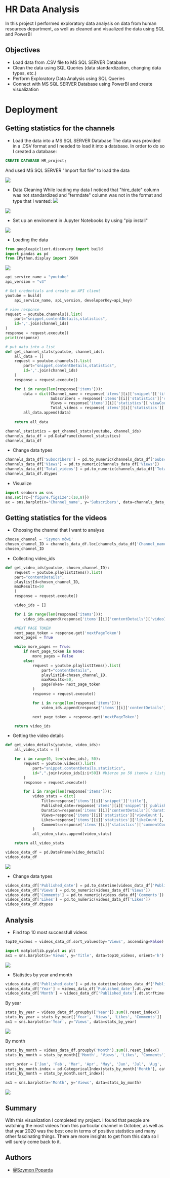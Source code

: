 # HR Data Analysis

In this project I performed exploratory data analysis on data from human resources department, as well as cleaned and visualized the data using SQL and PowerBI




## Objectives

- Load data from .CSV file to MS SQL SERVER Database
- Clean the data using SQL Queries (data standardization, changing data types, etc.)
- Perform Exploratory Data Analysis using SQL Queries
- Connect with MS SQL SERVER Database using PowerBI and create visualization



# Deployment
## Getting statistics for the channels

- Load the data into a MS SQL SERVER Database
The data was provided in a .CSV format and I needed to load it into a database. In order to do so I created a database:
```sql
CREATE DATABASE HR_project;
```

And used MS SQL SERVER "Import flat file" to load the data

![](images/load_data.png)

- Data Cleaning
While loading my data I noticed that "hire_date" column was not standardized and "termdate" column was not in the format and type that I wanted:
![](images/load_data_cleaning.png)

![](images/load_data_cleaning2.png)











- Set up an enviroment in Jupyter Notebooks by using "pip install"
  
![](images/yt_docs.png)

- Loading the data
``` python
from googleapiclient.discovery import build
import pandas as pd
from IPython.display import JSON
```

![](images/api_key.png)

``` python
api_service_name = "youtube"
api_version = "v3"

# Get credentials and create an API client
youtube = build(
    api_service_name, api_version, developerKey=api_key)
```

``` python
# view response
request = youtube.channels().list(
    part="snippet,contentDetails,statistics",
    id=','.join(channel_ids)
)
response = request.execute()
print(response)
```

``` python
# put data into a list
def get_channel_stats(youtube, channel_ids):
    all_data = []
    request = youtube.channels().list(
        part="snippet,contentDetails,statistics",
        id=','.join(channel_ids)
    )
    response = request.execute()

    for i in range(len(response['items'])):
        data = dict(Channel_name = response['items'][i]['snippet']['title'],
                    Subscribers = response['items'][i]['statistics']['subscriberCount'],
                    Views = response['items'][i]['statistics']['viewCount'],
                    Total_videos = response['items'][i]['statistics']['videoCount'])
        all_data.append(data)
        
    return all_data
```

``` python
channel_statistics = get_channel_stats(youtube, channel_ids)
channels_data_df = pd.DataFrame(channel_statistics)
channels_data_df
```

- Change data types
``` python
channels_data_df['Subscribers'] = pd.to_numeric(channels_data_df['Subscribers'])
channels_data_df['Views'] = pd.to_numeric(channels_data_df['Views'])
channels_data_df['Total_videos'] = pd.to_numeric(channels_data_df['Total_videos'])
channels_data_df.dtypes
```

- Visualize
``` python
import seaborn as sns
sns.set(rc={'figure.figsize':(10,8)})
ax = sns.barplot(x='Channel_name', y='Subscribers', data=channels_data_df)
```

## Getting statistics for the videos

- Choosing the channel that I want to analyse
``` python
choose_channel = 'Szymon mówi'
chosen_channel_ID = channels_data_df.loc[channels_data_df['Channel_name']==choose_channel]['Playlist_id'].iloc[0]
chosen_channel_ID
```

- Collecting video_ids
``` python
def get_video_ids(youtube, chosen_channel_ID):
    request = youtube.playlistItems().list(
    part="contentDetails",
    playlistId=chosen_channel_ID,
    maxResults=50
    )
    response = request.execute()

    video_ids = []

    for i in range(len(response['items'])):
        video_ids.append(response['items'][i]['contentDetails']['videoId'])

    #NEXT PAGE TOKEN
    next_page_token = response.get('nextPageToken')
    more_pages = True

    while more_pages == True:
        if next_page_token is None:
            more_pages = False
        else:
            request = youtube.playlistItems().list(
                part="contentDetails",
                playlistId=chosen_channel_ID,
                maxResults=50,
                pageToken= next_page_token
            )
            response = request.execute()

            for i in range(len(response['items'])):
                video_ids.append(response['items'][i]['contentDetails']['videoId'])

            next_page_token = response.get('nextPageToken')

    return video_ids
  ```
- Getting the video details
``` python
def get_video_details(youtube, video_ids):
    all_video_stats = []

    for i in range(0, len(video_ids), 50):
        request = youtube.videos().list(
            part="snippet,contentDetails,statistics",
            id=",".join(video_ids[i:i+50]) #bierze po 50 itemów z listy, bo więcej się nie dało
        )
        response = request.execute()

        for i in range(len(response['items'])):
            video_stats = dict(
                Title=response['items'][i]['snippet']['title'],
                Published_date=response['items'][i]['snippet']['publishedAt'],
                Duration=response['items'][i]['contentDetails']['duration'],
                Views=response['items'][i]['statistics']['viewCount'],
                Likes=response['items'][i]['statistics']['likeCount'],
                Comments=response['items'][i]['statistics']['commentCount']
            )
            all_video_stats.append(video_stats)

    return all_video_stats
```

``` python
videos_data_df = pd.DataFrame(video_details)
videos_data_df
```
![](images/dataframe.png)

- Change data types
``` python
videos_data_df['Published_date'] = pd.to_datetime(videos_data_df['Published_date']).dt.date
videos_data_df['Views'] = pd.to_numeric(videos_data_df['Views'])
videos_data_df['Comments'] = pd.to_numeric(videos_data_df['Comments'])
videos_data_df['Likes'] = pd.to_numeric(videos_data_df['Likes'])
videos_data_df.dtypes
```

## Analysis
- Find top 10 most successfull videos
``` python
top10_videos = videos_data_df.sort_values(by='Views', ascending=False).head(10)
```

``` python
import matplotlib.pyplot as plt
ax1 = sns.barplot(x='Views', y='Title', data=top10_videos, orient='h')
```
![](images/top10.png)

- Statistics by year and month
``` python
videos_data_df['Published_date'] = pd.to_datetime(videos_data_df['Published_date'])
videos_data_df['Year'] = videos_data_df['Published_date'].dt.year
videos_data_df['Month'] = videos_data_df['Published_date'].dt.strftime('%b')
```

By year
``` python
stats_by_year = videos_data_df.groupby(['Year']).sum().reset_index()
stats_by_year = stats_by_year[['Year', 'Views', 'Likes', 'Comments']]
ax1 = sns.barplot(x='Year', y='Views', data=stats_by_year)
```
![](images/by_year.png)

By month
``` python
stats_by_month = videos_data_df.groupby('Month').sum().reset_index()
stats_by_month = stats_by_month[['Month', 'Views', 'Likes', 'Comments']]
```
``` python
sort_order = ['Jan', 'Feb', 'Mar', 'Apr', 'May', 'Jun', 'Jul', 'Aug', 'Sep', 'Oct', 'Nov', 'Dec']
stats_by_month.index = pd.CategoricalIndex(stats_by_month['Month'], categories=sort_order, ordered=True)
stats_by_month = stats_by_month.sort_index()
```
``` python
ax1 = sns.barplot(x='Month', y='Views', data=stats_by_month)
```
![](images/by_month.png)




## Summary
With this visualization I completed my project. I found that people are watching the most videos from this particular channel in October, as well as that year 2020 was the best one in terms of positive statistics and many other fascinating things. There are more insights to get from this data so I will surely come back to it.

## Authors

- [@Szymon Poparda](https://www.github.com/octokatherine)

